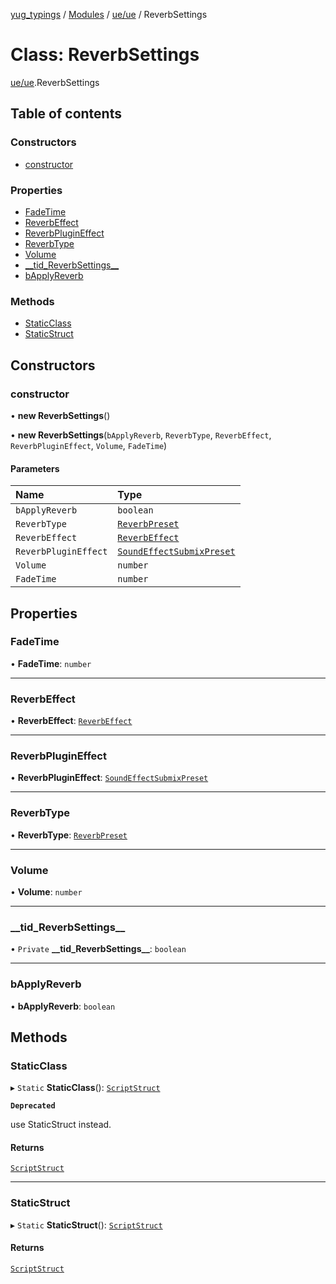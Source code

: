 [yug_typings](../README.md) / [Modules](../modules.md) / [ue/ue](../modules/ue_ue.md) / ReverbSettings

# Class: ReverbSettings

[ue/ue](../modules/ue_ue.md).ReverbSettings

## Table of contents

### Constructors

- [constructor](ue_ue.ReverbSettings.md#constructor)

### Properties

- [FadeTime](ue_ue.ReverbSettings.md#fadetime)
- [ReverbEffect](ue_ue.ReverbSettings.md#reverbeffect)
- [ReverbPluginEffect](ue_ue.ReverbSettings.md#reverbplugineffect)
- [ReverbType](ue_ue.ReverbSettings.md#reverbtype)
- [Volume](ue_ue.ReverbSettings.md#volume)
- [\_\_tid\_ReverbSettings\_\_](ue_ue.ReverbSettings.md#__tid_reverbsettings__)
- [bApplyReverb](ue_ue.ReverbSettings.md#bapplyreverb)

### Methods

- [StaticClass](ue_ue.ReverbSettings.md#staticclass)
- [StaticStruct](ue_ue.ReverbSettings.md#staticstruct)

## Constructors

### constructor

• **new ReverbSettings**()

• **new ReverbSettings**(`bApplyReverb`, `ReverbType`, `ReverbEffect`, `ReverbPluginEffect`, `Volume`, `FadeTime`)

#### Parameters

| Name | Type |
| :------ | :------ |
| `bApplyReverb` | `boolean` |
| `ReverbType` | [`ReverbPreset`](../enums/ue_ue.ReverbPreset.md) |
| `ReverbEffect` | [`ReverbEffect`](ue_ue.ReverbEffect.md) |
| `ReverbPluginEffect` | [`SoundEffectSubmixPreset`](ue_ue.SoundEffectSubmixPreset.md) |
| `Volume` | `number` |
| `FadeTime` | `number` |

## Properties

### FadeTime

• **FadeTime**: `number`

___

### ReverbEffect

• **ReverbEffect**: [`ReverbEffect`](ue_ue.ReverbEffect.md)

___

### ReverbPluginEffect

• **ReverbPluginEffect**: [`SoundEffectSubmixPreset`](ue_ue.SoundEffectSubmixPreset.md)

___

### ReverbType

• **ReverbType**: [`ReverbPreset`](../enums/ue_ue.ReverbPreset.md)

___

### Volume

• **Volume**: `number`

___

### \_\_tid\_ReverbSettings\_\_

• `Private` **\_\_tid\_ReverbSettings\_\_**: `boolean`

___

### bApplyReverb

• **bApplyReverb**: `boolean`

## Methods

### StaticClass

▸ `Static` **StaticClass**(): [`ScriptStruct`](ue_ue.ScriptStruct.md)

**`Deprecated`**

use StaticStruct instead.

#### Returns

[`ScriptStruct`](ue_ue.ScriptStruct.md)

___

### StaticStruct

▸ `Static` **StaticStruct**(): [`ScriptStruct`](ue_ue.ScriptStruct.md)

#### Returns

[`ScriptStruct`](ue_ue.ScriptStruct.md)
